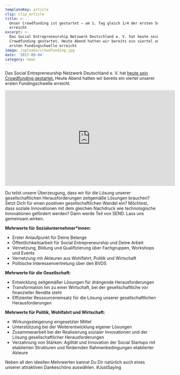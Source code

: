 ```yaml
---
templateKey: article
clip: clip_article
title: >-
  Unser Crowdfunding ist gestartet – am 1. Tag gleich 1/4 der ersten Schwelle
  erreicht
excerpt: >-
  Das Social Entrepreneurship Netzwerk Deutschland e. V. hat heute sein
  Crowdfunding gestartet. Heute Abend hatten wir bereits ein viertel unserer
  ersten Fundingschwelle erreicht
image: /uploads/crowdfunding.jpg
date: '2017-09-04'
category: news
---
```

Das Social Entrepreneurship Netzwerk Deutschland e. V. hat [heute sein Crowdfunding gestartet.](https://www.startnext.com/send) Heute Abend hatten wir bereits ein viertel unserer ersten Fundingschwelle erreicht. 

<iframe width="560" height="315" src="https://www.youtube.com/embed/0Ez6W_5bxnU" frameborder="0" allow="accelerometer; autoplay; encrypted-media; gyroscope; picture-in-picture" allowfullscreen></iframe>

Du teilst unsere Überzeugung, dass wir für die Lösung unserer gesellschaftlichen Herausforderungen zeitgemäße Lösungen brauchen? Setzt Dich für einen positiven gesellschaftlichen Wandel ein? Möchtest, dass soziale Innovationen mit dem gleichen Nachdruck wie technologische Innovationen gefördert werden? Dann werde Teil von SEND. Lass uns gemeinsam.wirken.

**Mehrwerte für Sozialunternehmer*innen:**

* Erster Anlaufpunkt für Deine Belange
* Öffentlichkeitsarbeit für Social Entrepreneurship und Deine Arbeit
* Vernetzung, Bildung und Qualifizierung über Fachgruppen, Workshops und Events
* Vernetzung mit Akteuren aus Wohlfahrt, Politik und Wirtschaft
* Politische Interessenvertretung über den BVDS

**Mehrwerte für die Gesellschaft:**

* Entwicklung zeitgemäßer Lösungen für drängende Herausforderungen
* Transformation hin zu einer Wirtschaft, bei der gesellschaftliche vor finanzieller Rendite steht
* Effizienter Ressourceneinsatz für die Lösung unserer gesellschaftlichen Herausforderungen

**Mehrwerte für Politik, Wohlfahrt und Wirtschaft:**

* Wirkungssteigerung eingesetzter Mittel
* Unterstützung bei der Weiterentwicklung eigener Lösungen
* Zusammenarbeit bei der Realisierung sozialer Innovationen und der Lösung gesellschaftlicher Herausforderungen
* Verzahnung von Stärken: Agilität und Innovation der Social Startups mit etablierten Strukturen und fördernden Rahmenbedingungen etablierter Akteure

Neben all den ideellen Mehrwerten kannst Du Dir natürlich auch eines unserer attraktiven Dankeschöns auswählen. #JustSaying
